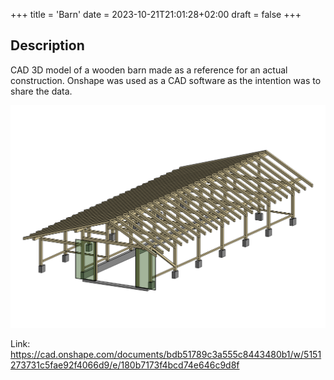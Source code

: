 +++
title = 'Barn'
date = 2023-10-21T21:01:28+02:00
draft = false
+++

## Description
CAD 3D model of a wooden barn made as a reference for an actual construction. Onshape was used as a CAD software as the intention was to share the data.

![Barn 3D Model](./barn.png "Barn 3D model")

Link: https://cad.onshape.com/documents/bdb51789c3a555c8443480b1/w/5151273731c5fae92f4066d9/e/180b7173f4bcd74e646c9d8f


